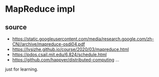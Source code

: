 # MapReduce impl

## source
- https://static.googleusercontent.com/media/research.google.com/zh-CN//archive/mapreduce-osdi04.pdf
- https://lvsizhe.github.io/course/2020/03/mapreduce.html
- https://pdos.csail.mit.edu/6.824/schedule.html
- https://github.com/happyer/distributed-computing
...
  
just for learning.